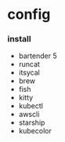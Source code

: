 # config

### install

- bartender 5
- runcat
- itsycal
- brew
- fish
- kitty
- kubectl
- awscli
- starship
- kubecolor
